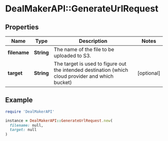 # DealMakerAPI::GenerateUrlRequest

## Properties

| Name | Type | Description | Notes |
| ---- | ---- | ----------- | ----- |
| **filename** | **String** | The name of the file to be uploaded to S3. |  |
| **target** | **String** | The target is used to figure out the intended destination (which cloud provider and which bucket) | [optional] |

## Example

```ruby
require 'DealMakerAPI'

instance = DealMakerAPI::GenerateUrlRequest.new(
  filename: null,
  target: null
)
```

